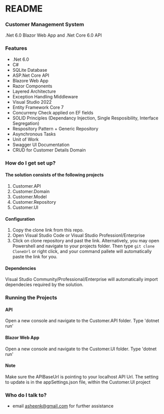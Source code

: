 # README #

### Customer Management System ###

.Net 6.0 Blazor Web App and .Net Core 6.0 API

### Features ###

* .Net 6.0
* C#
* SQLite Database
* ASP.Net Core API
* Blazore Web App
* Razor Components
* Layered Architecture
* Exception Handling Middleware
* Visual Studio 2022
* Entity Framework Core 7
* Concurreny Check applied on EF fields
* SOLID Principles (Dependancy Injection, Single Resposibility, Interface Segregation)
* Respository Pattern + Generic Repository
* Asynchronous Tasks
* Unit of Work
* Swagger UI Documentation
* CRUD for Customer Details Domain


### How do I get set up? ###

#### The solution consists of the following projects ####

1.	Customer.API
2.	Customer.Domain
3.	Customer.Model
4.	Customer.Repository
5.	Customer.UI

#### Configuration ####

1.	Copy the clone link from this repo.
2.	Open Visual Studio Code or Visual Studio Professionl/Enterprise
3.	Click on clone repository and past the link. Alternatively, you may open Powershell and navigate to your projects folder. Then type `git clone CloneUrl` or right click, and your command pallete will automatically paste the link for you.

#### Dependencies
Visual Studio Community/Professional/Enterprise will automatically import dependecies required by the solution.

### Running the Projects

#### API
Open a new console and navigate to the Customer.API folder. Type 'dotnet run'

#### Blazor Web App
Open a new console and navigate to the Customer.UI folder. Type 'dotnet run'

#### Note
Make sure the APIBaseUrl is pointing to your localhost API Url. The setting to update is in the appSettings.json file, within the Customer.UI project

### Who do I talk to? ###

* email asheenk@gmail.com for further assistance
